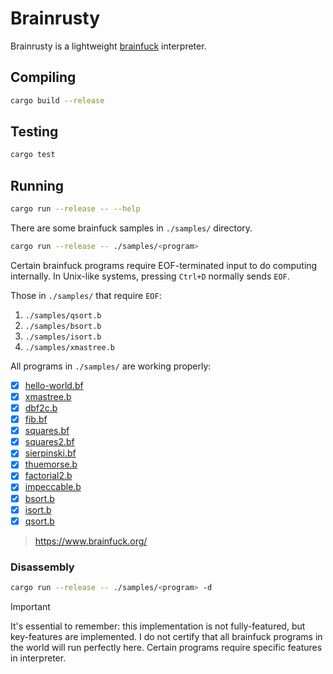 # Brainrusty

Brainrusty is a lightweight [brainfuck](https://en.wikipedia.org/wiki/Brainfuck) interpreter.

## Compiling

```bash
cargo build --release
```

## Testing
```bash
cargo test
```

## Running
```bash
cargo run --release -- --help
```

There are some brainfuck samples in `./samples/` directory.

```bash
cargo run --release -- ./samples/<program>
```

Certain brainfuck programs require EOF-terminated input to do computing internally. In Unix-like systems, pressing `Ctrl+D` normally sends `EOF`.

Those in `./samples/` that require `EOF`:
1. `./samples/qsort.b`
2. `./samples/bsort.b`
3. `./samples/isort.b`
4. `./samples/xmastree.b`

All programs in `./samples/` are working properly:

- [x] [hello-world.bf](./samples/hello-world.bf)
- [x] [xmastree.b](./samples/xmastree.b)
- [x] [dbf2c.b](./samples/dbf2c.b)
- [x] [fib.bf](./samples/fib.bf)
- [x] [squares.bf](./samples/squares.bf)
- [x] [squares2.bf](./samples/squares2.bf)
- [x] [sierpinski.bf](./samples/sierpinski.bf)
- [x] [thuemorse.b](./samples/thuemorse.b)
- [x] [factorial2.b](./samples/factorial2.b)
- [x] [impeccable.b](./samples/impeccable.b)
- [x] [bsort.b](./samples/bsort.b)
- [x] [isort.b](./samples/isort.b)
- [x] [qsort.b](./samples/qsort.b)

> https://www.brainfuck.org/

### Disassembly
```bash
cargo run --release -- ./samples/<program> -d
```

> [!IMPORTANT]
> It's essential to remember: this implementation is not fully-featured, but key-features are implemented. I do not certify that all brainfuck programs in the world will run perfectly here. Certain programs require specific features in interpreter.

